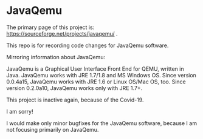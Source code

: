 # JavaQemu

The primary page of this project is:
https://sourceforge.net/projects/javaqemu/
.

This repo is for recording code changes for JavaQemu software.

Mirroring information about JavaQemu:

JavaQemu is a Graphical User Interface Front End for QEMU, written in Java.
JavaQemu works with JRE 1.7/1.8 and MS Windows OS.
Since version 0.0.4a15, JavaQemu works with JRE 1.6 or Linux OS/Mac OS, too.
Since version 0.2.0a10, JavaQemu works only with JRE 1.7+.

This project is inactive again, because of the Covid-19.

I am sorry!

I would make only minor bugfixes for the JavaQemu software, because I am not focusing primarily on JavaQemu.
